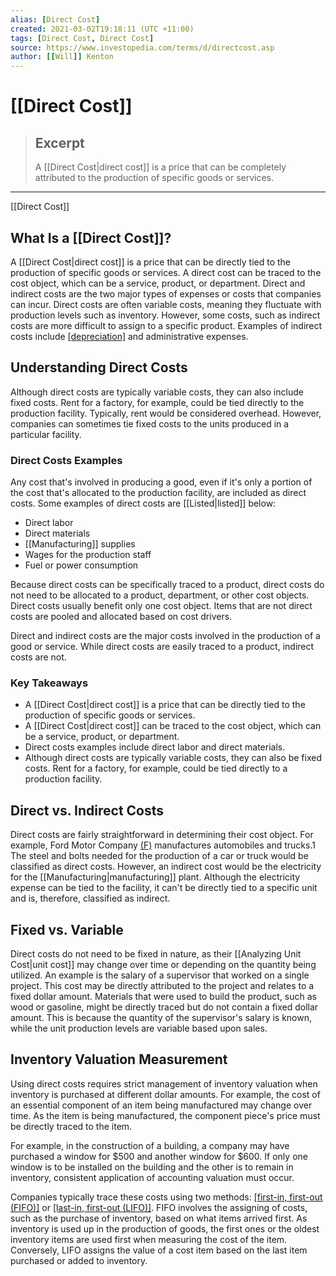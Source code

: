 ```yaml
---
alias: [Direct Cost]
created: 2021-03-02T19:18:11 (UTC +11:00)
tags: [Direct Cost, Direct Cost]
source: https://www.investopedia.com/terms/d/directcost.asp
author: [[Will]] Kenton
---
```


# [[Direct Cost]]

> ## Excerpt
> A [[Direct Cost|direct cost]] is a price that can be completely attributed to the production of specific goods or services.

---

[[Direct Cost]]
## What Is a [[Direct Cost]]?

A [[Direct Cost|direct cost]] is a price that can be directly tied to the production of specific goods or services. A direct cost can be traced to the cost object, which can be a service, product, or department. Direct and indirect costs are the two major types of expenses or costs that companies can incur. Direct costs are often variable costs, meaning they fluctuate with production levels such as inventory. However, some costs, such as indirect costs are more difficult to assign to a specific product. Examples of indirect costs include [[depreciation]](https://www.investopedia.com/terms/d/depreciation.asp) and administrative expenses.

## Understanding Direct Costs

Although direct costs are typically variable costs, they can also include fixed costs. Rent for a factory, for example, could be tied directly to the production facility. Typically, rent would be considered overhead. However, companies can sometimes tie fixed costs to the units produced in a particular facility.

### Direct Costs Examples

Any cost that's involved in producing a good, even if it's only a portion of the cost that's allocated to the production facility, are included as direct costs. Some examples of direct costs are [[Listed|listed]] below:

-   Direct labor
-   Direct materials
-   [[Manufacturing]] supplies
-   Wages for the production staff
-   Fuel or power consumption

Because direct costs can be specifically traced to a product, direct costs do not need to be allocated to a product, department, or other cost objects. Direct costs usually benefit only one cost object. Items that are not direct costs are pooled and allocated based on cost drivers.

Direct and indirect costs are the major costs involved in the production of a good or service. While direct costs are easily traced to a product, indirect costs are not.

### Key Takeaways

-   A [[Direct Cost|direct cost]] is a price that can be directly tied to the production of specific goods or services.
-   A [[Direct Cost|direct cost]] can be traced to the cost object, which can be a service, product, or department.
-   Direct costs examples include direct labor and direct materials.
-   Although direct costs are typically variable costs, they can also be fixed costs. Rent for a factory, for example, could be tied directly to a production facility.

## Direct vs. Indirect Costs

Direct costs are fairly straightforward in determining their cost object. For example, Ford Motor Company [(F)](https://www.investopedia.com/markets/[[Quote|quote]]?tvwidgetsymbol=f) manufactures automobiles and trucks.1 The steel and bolts needed for the production of a car or truck would be classified as direct costs. However, an indirect cost would be the electricity for the [[Manufacturing|manufacturing]] plant. Although the electricity expense can be tied to the facility, it can't be directly tied to a specific unit and is, therefore, classified as indirect.

## Fixed vs. Variable

Direct costs do not need to be fixed in nature, as their [[Analyzing Unit Cost|unit cost]] may change over time or depending on the quantity being utilized. An example is the salary of a supervisor that worked on a single project. This cost may be directly attributed to the project and relates to a fixed dollar amount. Materials that were used to build the product, such as wood or gasoline, might be directly traced but do not contain a fixed dollar amount. This is because the quantity of the supervisor's salary is known, while the unit production levels are variable based upon sales.

## Inventory Valuation Measurement

Using direct costs requires strict management of inventory valuation when inventory is purchased at different dollar amounts. For example, the cost of an essential component of an item being manufactured may change over time. As the item is being manufactured, the component piece's price must be directly traced to the item.

For example, in the construction of a building, a company may have purchased a window for $500 and another window for $600. If only one window is to be installed on the building and the other is to remain in inventory, consistent application of accounting valuation must occur.

Companies typically trace these costs using two methods: [[first-in, first-out (FIFO)]](https://www.investopedia.com/terms/f/fifo.asp) or [[last-in, first-out (LIFO)]](https://www.investopedia.com/terms/l/lifo.asp). FIFO involves the assigning of costs, such as the purchase of inventory, based on what items arrived first. As inventory is used up in the production of goods, the first ones or the oldest inventory items are used first when measuring the cost of the item. Conversely, LIFO assigns the value of a cost item based on the last item purchased or added to inventory.
